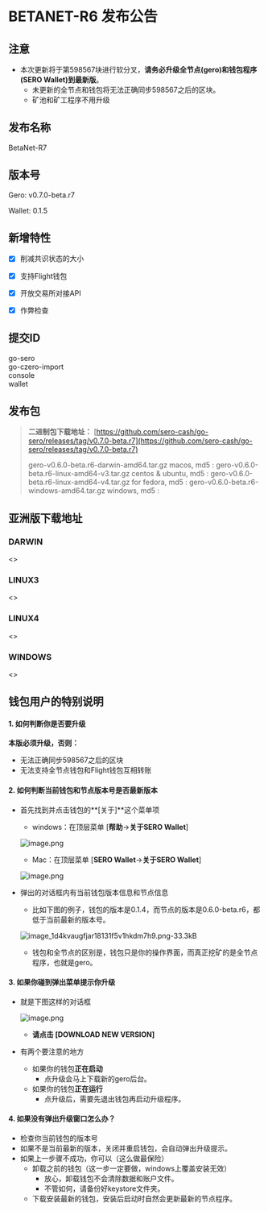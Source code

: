 # BETANET-R6 发布公告



## 注意

- 本次更新将于第598567块进行软分叉，**请务必升级全节点(gero)和钱包程序(SERO Wallet)到最新版**。
  - 未更新的全节点和钱包将无法正确同步598567之后的区块。
  - 矿池和矿工程序不用升级


## 发布名称

BetaNet-R7


## 版本号

Gero: v0.7.0-beta.r7

Wallet: 0.1.5



## 新增特性

- [x] 削减共识状态的大小
- [x] 支持Flight钱包
- [x] 开放交易所对接API
- [x] 作弊检查



## 提交ID

go-sero      
go-czero-import  
console  
wallet  



## 发布包

> **二进制包下载地址：**
> [https://github.com/sero-cash/go-sero/releases/tag/v0.7.0-beta.r7](https://github.com/sero-cash/go-sero/releases/tag/v0.7.0-beta.r7)
>
> gero-v0.6.0-beta.r6-darwin-amd64.tar.gz  macos,  md5 :
> gero-v0.6.0-beta.r6-linux-amd64-v3.tar.gz  centos & ubuntu, md5 : 
> gero-v0.6.0-beta.r6-linux-amd64-v4.tar.gz  for fedora, md5 : 
> gero-v0.6.0-beta.r6-windows-amd64.tar.gz  windows, md5 : 



## 亚洲版下载地址

### DARWIN

<>

### LINUX3

<>

### LINUX4

<>

### WINDOWS

<>





## 钱包用户的特别说明

#### 1. 如何判断你是否要升级

**本版必须升级，否则：**
* 无法正确同步598567之后的区块
* 无法支持全节点钱包和Flight钱包互相转账



#### 2. 如何判断当前钱包和节点版本号是否最新版本

- 首先找到并点击钱包的**[关于]**这个菜单项

  - windows：在顶层菜单 [**帮助**->**关于SERO Wallet**]

  ![image.png](https://upload-images.jianshu.io/upload_images/277023-eb709ef0c8c47af1.png?imageMogr2/auto-orient/strip%7CimageView2/2/w/400)

  - Mac：在顶层菜单 [**SERO Wallet**->**关于SERO Wallet**]

  ![image.png](https://upload-images.jianshu.io/upload_images/277023-8188131215142e1b.png?imageMogr2/auto-orient/strip%7CimageView2/2/w/400)

- 弹出的对话框内有当前钱包版本信息和节点信息

  - 比如下图的例子，钱包的版本是0.1.4，而节点的版本是0.6.0-beta.r6，都低于当前最新的版本号。

  ![image_1d4kvaugfjar18131f5v1hkdm7h9.png-33.3kB](http://static.zybuluo.com/erlenzi-han/69qajk0nmal82z6bpqv5e972/image_1d4kvaugfjar18131f5v1hkdm7h9.png)

  - 钱包和全节点的区别是，钱包只是你的操作界面，而真正挖矿的是全节点程序，也就是gero。



#### 3. 如果你碰到弹出菜单提示你升级

- 就是下图这样的对话框

  ![image.png](https://upload-images.jianshu.io/upload_images/277023-dff2c76a75d2f6e0.png?imageMogr2/auto-orient/strip%7CimageView2/2/w/600)

  - **请点击 [DOWNLOAD NEW VERSION]**

- 有两个要注意的地方
  - 如果你的钱包**正在启动**
    - 点升级会马上下载新的gero后台。
  - 如果你的钱包**正在运行**
    - 点升级后，需要先退出钱包再启动升级程序。



#### 4. 如果没有弹出升级窗口怎么办？

- 检查你当前钱包的版本号
- 如果不是当前最新的版本，关闭并重启钱包，会自动弹出升级提示。
- 如果上一步骤不成功，你可以（这么做最保险）
  - 卸载之前的钱包（这一步一定要做，windows上覆盖安装无效）
    - 放心，卸载钱包不会清除数据和账户文件。
    - 不管如何，请备份好keystore文件夹。
  - 下载安装最新的钱包，安装后启动时自然会更新最新的节点程序。





